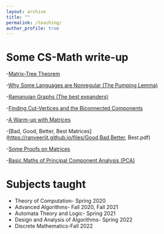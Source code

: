 ```yaml
---
layout: archive
title: ""
permalink: /teaching/
author_profile: true
---
```



# Some CS-Math write-up
-[Matrix-Tree Theorem](https://ranveeriit.github.io/files/Matrix_Tree_Theorem.pdf) 

-[Why Some Languages are Nonregular (The Pumping Lemma)](https://ranveeriit.github.io/files/Toc_PumpingLemma.pdf)

-[Ramanujan Graphs (The best expanders)](https://ranveeriit.github.io/files/Expanders-Ramanujan_Graph.pdf)

-[Finding Cut-Vertices and the Biconnected Components](https://ranveeriit.github.io/files/Cut_vertices_and_Biconnected_Component.pdf) 

-[A Warm-up with Matrices](https://ranveeriit.github.io/files/Warmup.pdf)

-[Bad, Good, Better, Best Matrices](https://ranveeriit.github.io/files/Good,Bad,Better, Best.pdf)

-[Some Proofs on Matrices](https://ranveeriit.github.io/files/Someproofs.pdf)

-[Basic Maths of Principal Component Analysis (PCA)](https://ranveeriit.github.io/files/Basic_Maths_of_PCA(ML).pdf)


# Subjects taught
- Theory of Computation- Spring 2020
- Advanced Algorithms- Fall 2020, Fall 2021
- Automata Theory and Logic- Spring 2021
- Design and Analysis of Algorithms- Spring 2022
- Discrete Mathematics-Fall 2022
